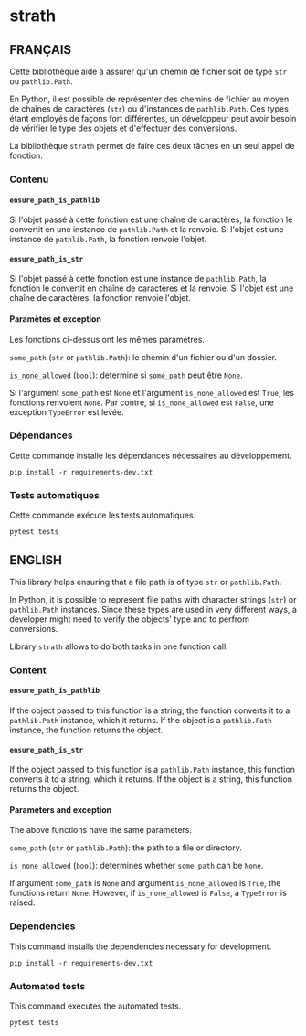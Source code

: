# strath

## FRANÇAIS

Cette bibliothèque aide à assurer qu'un chemin de fichier soit de type `str` ou
`pathlib.Path`.

En Python, il est possible de représenter des chemins de fichier au moyen de
chaînes de caractères (`str`) ou d'instances de `pathlib.Path`. Ces types
étant employés de façons fort différentes, un développeur peut avoir besoin de
vérifier le type des objets et d'effectuer des conversions.

La bibliothèque `strath` permet de faire ces deux tâches en un seul appel de
fonction.

### Contenu

#### `ensure_path_is_pathlib`

Si l'objet passé à cette fonction est une chaîne de caractères, la fonction le
convertit en une instance de `pathlib.Path` et la renvoie. Si l'objet est une
instance de `pathlib.Path`, la fonction renvoie l'objet.

#### `ensure_path_is_str`

Si l'objet passé à cette fonction est une instance de `pathlib.Path`, la
fonction le convertit en chaîne de caractères et la renvoie. Si l'objet est une
chaîne de caractères, la fonction renvoie l'objet.

#### Paramètes et exception

Les fonctions ci-dessus ont les mêmes paramètres.

`some_path` (`str` or `pathlib.Path`): le chemin d'un fichier ou d'un dossier.

`is_none_allowed` (`bool`): determine si `some_path` peut être `None`.

Si l'argument `some_path` est `None` et l'argument `is_none_allowed` est
`True`, les fonctions renvoient `None`. Par contre, si `is_none_allowed` est
`False`, une exception `TypeError` est levée.

### Dépendances

Cette commande installe les dépendances nécessaires au développement.

```
pip install -r requirements-dev.txt
```

### Tests automatiques

Cette commande exécute les tests automatiques.

```
pytest tests
```

## ENGLISH

This library helps ensuring that a file path is of type `str` or
`pathlib.Path`.

In Python, it is possible to represent file paths with character strings
(`str`) or `pathlib.Path` instances. Since these types are used in very
different ways, a developer might need to verify the objects' type and to
perfrom conversions.

Library `strath` allows to do both tasks in one function call.

### Content

#### `ensure_path_is_pathlib`

If the object passed to this function is a string, the function converts it to
a `pathlib.Path` instance, which it returns. If the object is a `pathlib.Path`
instance, the function returns the object.

#### `ensure_path_is_str`

If the object passed to this function is a `pathlib.Path` instance, this
function converts it to a string, which it returns. If the object is a string,
this function returns the object.

#### Parameters and exception

The above functions have the same parameters.

`some_path` (`str` or `pathlib.Path`): the path to a file or directory.

`is_none_allowed` (`bool`): determines whether `some_path` can be `None`.

If argument `some_path` is `None` and argument `is_none_allowed` is `True`, the
functions return `None`. However, if `is_none_allowed` is `False`, a
`TypeError` is raised.

### Dependencies

This command installs the dependencies necessary for development.

```
pip install -r requirements-dev.txt
```

### Automated tests

This command executes the automated tests.

```
pytest tests
```
